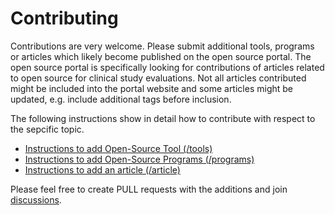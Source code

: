 # Contributing

Contributions are very welcome. Please submit additional tools, programs or articles which likely become published on the open source portal. 
The open source portal is specifically looking for contributions of articles related to open source for clinical study evaluations.
Not all articles contributed might be included into the portal website and some articles might be updated, e.g. include additional tags before inclusion. 

The following instructions show in detail how to contribute with respect to the sepcific topic.

- [Instructions to add Open-Source Tool (/tools)](instructions_tools.md)
- [Instructions to add Open-Source Programs (/programs)](instructions_programs.md)
- [Instructions to add an article (/article)](instructions_article.md)

Please feel free to create PULL requests with the additions and join [discussions](https://github.com/KatjaGlassConsulting/clinicalOpenSourcePortal/discussions).

